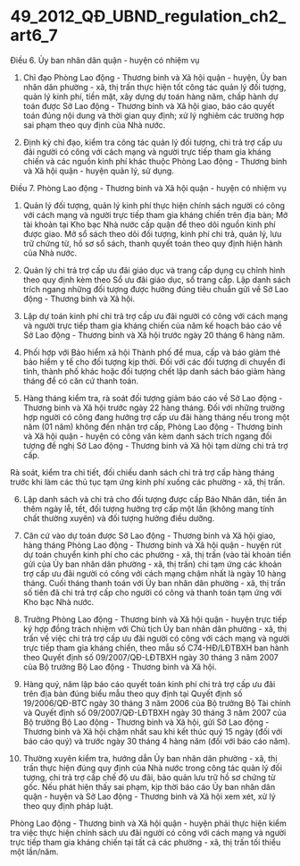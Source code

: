 # 49_2012_QĐ_UBND_regulation_ch2_art6_7
Điều 6. Ủy ban nhân dân quận - huyện có nhiệm vụ

1. Chỉ đạo Phòng Lao động - Thương binh và Xã hội quận - huyện, Ủy ban nhân dân phường - xã, thị trấn thực hiện tốt công tác quản lý đối tượng, quản lý kinh phí, tiền mặt, xây dựng dự toán hàng năm, chấp hành dự toán được Sở Lao động - Thương binh và Xã hội giao, báo cáo quyết toán đúng nội dung và thời gian quy định; xử lý nghiêm các trường hợp sai phạm theo quy định của Nhà nước.

2. Định kỳ chỉ đạo, kiểm tra công tác quản lý đối tượng, chi trả trợ cấp ưu đãi người có công với cách mạng và người trực tiếp tham gia kháng chiến và các nguồn kinh phí khác thuộc Phòng Lao động - Thương binh và Xã hội quận - huyện quản lý, sử dụng.

Điều 7. Phòng Lao động - Thương binh và Xã hội quận - huyện có nhiệm vụ

1. Quản lý đối tượng, quản lý kinh phí thực hiện chính sách người có công với cách mạng và người trực tiếp tham gia kháng chiến trên địa bàn; Mở tài khoản tại Kho bạc Nhà nước cấp quận để theo dõi nguồn kinh phí được giao. Mở sổ sách theo dõi đối tượng, kinh phí chi trả, quản lý, lưu trữ chứng từ, hồ sơ sổ sách, thanh quyết toán theo quy định hiện hành của Nhà nước.

2. Quản lý chi trả trợ cấp ưu đãi giáo dục và trang cấp dụng cụ chỉnh hình theo quy định kèm theo Sổ ưu đãi giáo dục, sổ trang cấp. Lập danh sách trích ngang những đối tượng được hưởng đúng tiêu chuẩn gửi về Sở Lao động - Thương binh và Xã hội.

3. Lập dự toán kinh phí chi trả trợ cấp ưu đãi người có công với cách mạng và người trực tiếp tham gia kháng chiến của năm kế hoạch báo cáo về Sở Lao động - Thương binh và Xã hội trước ngày 20 tháng 6 hàng năm.

4. Phối hợp với Bảo hiểm xã hội Thành phố để mua, cấp và báo giảm thẻ bảo hiểm y tế cho đối tượng kịp thời. Đối với các đối tượng di chuyển đi tỉnh, thành phố khác hoặc đối tượng chết lập danh sách báo giảm hàng tháng để có căn cứ thanh toán.

5. Hàng tháng kiểm tra, rà soát đối tượng giảm báo cáo về Sở Lao động - Thương binh và Xã hội trước ngày 22 hàng tháng. Đối với những trường hợp người có công đang hưởng trợ cấp ưu đãi hàng tháng nếu trong một năm (01 năm) không đến nhận trợ cấp, Phòng Lao động - Thương binh và Xã hội quận - huyện có công văn kèm danh sách trích ngang đối tượng đề nghị Sở Lao động - Thương binh và Xã hội tạm dừng chi trả trợ cấp.

Rà soát, kiểm tra chi tiết, đối chiếu danh sách chi trả trợ cấp hàng tháng trước khi làm các thủ tục tạm ứng kinh phí xuống các phường - xã, thị trấn.

6. Lập danh sách và chi trả cho đối tượng được cấp Báo Nhân dân, tiền ăn thêm ngày lễ, tết, đối tượng hưởng trợ cấp một lần (không mang tính chất thường xuyên) và đối tượng hưởng điều dưỡng.

7. Căn cứ vào dự toán được Sở Lao động - Thương binh và Xã hội giao, hàng tháng Phòng Lao động - Thương binh và Xã hội quận - huyện rút dự toán chuyển kinh phí cho các phường - xã, thị trấn (vào tài khoản tiền gửi của Ủy ban nhân dân phường - xã, thị trấn) chi tạm ứng các khoản trợ cấp ưu đãi người có công với cách mạng chậm nhất là ngày 10 hàng tháng. Cuối tháng thanh toán với Ủy ban nhân dân phường - xã, thị trấn số tiền đã chi trả trợ cấp cho người có công và thanh toán tạm ứng với Kho bạc Nhà nước.

8. Trưởng Phòng Lao động - Thương binh và Xã hội quận - huyện trực tiếp ký hợp đồng trách nhiệm với Chủ tịch Ủy ban nhân dân phường - xã, thị trấn về việc chi trả trợ cấp ưu đãi người có công với cách mạng và người trực tiếp tham gia kháng chiến, theo mẫu số C74-HĐ/LĐTBXH ban hành theo Quyết định số 09/2007/QĐ-LĐTBXH ngày 30 tháng 3 năm 2007 của Bộ trưởng Bộ Lao động - Thương binh và Xã hội.

9. Hàng quý, năm lập báo cáo quyết toán kinh phí chi trả trợ cấp ưu đãi trên địa bàn đúng biểu mẫu theo quy định tại Quyết định số 19/2006/QĐ-BTC ngày 30 tháng 3 năm 2006 của Bộ trưởng Bộ Tài chính và Quyết định số 09/2007/QĐ-LĐTBXH ngày 30 tháng 3 năm 2007 của Bộ trưởng Bộ Lao động - Thương binh và Xã hội, gửi Sở Lao động - Thương binh và Xã hội chậm nhất sau khi kết thúc quý 15 ngày (đối với báo cáo quý) và trước ngày 30 tháng 4 hàng năm (đối với báo cáo năm).

10. Thường xuyên kiểm tra, hướng dẫn Ủy ban nhân dân phường - xã, thị trấn thực hiện đúng quy định của Nhà nước trong công tác quản lý đối tượng, chi trả trợ cấp chế độ ưu đãi, bảo quản lưu trữ hồ sơ chứng từ gốc. Nếu phát hiện thấy sai phạm, kịp thời báo cáo Ủy ban nhân dân quận - huyện và Sở Lao động - Thương binh và Xã hội xem xét, xử lý theo quy định pháp luật.

Phòng Lao động - Thương binh và Xã hội quận - huyện phải thực hiện kiểm tra việc thực hiện chính sách ưu đãi người có công với cách mạng và người trực tiếp tham gia kháng chiến tại tất cả các phường - xã, thị trấn tối thiểu một lần/năm.